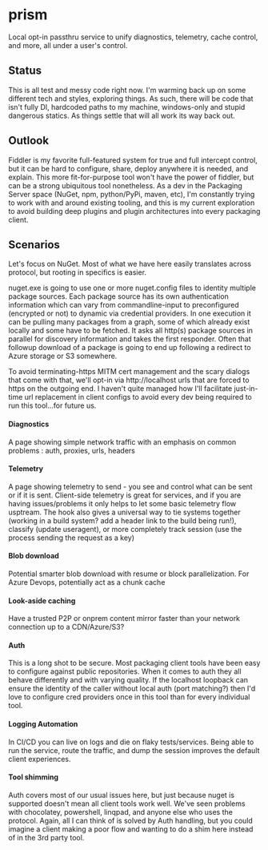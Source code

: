 # prism
Local opt-in passthru service to unify diagnostics, telemetry, cache control, and more, all under a user's control.

## Status
This is all test and messy code right now.  I'm warming back up on some different tech and styles, exploring things.  As such, there will be code that isn't fully DI, hardcoded paths to my machine, windows-only and stupid dangerous statics.  As things settle that will all work its way back out.

## Outlook
Fiddler is my favorite full-featured system for true and full intercept control, but it can be hard to configure,
share, deploy anywhere it is needed, and explain. This more fit-for-purpose tool won't have the power of fiddler, but can be a strong
ubiquitous tool nonetheless.  As a dev in the Packaging Server space (NuGet, npm, python/PyPi, maven, etc), I'm constantly trying to work with
and around existing tooling, and this is my current exploration to avoid building deep plugins and plugin architectures into 
every packaging client.

## Scenarios
Let's focus on NuGet.  Most of what we have here easily translates across protocol, but rooting in specifics is easier.

nuget.exe is going to use one or more nuget.config files to identity multiple package sources.  Each package source has its own
authentication information which can vary from commandline-input to preconfigured (encrypted or not) to dynamic via credential providers.
In one execution it can be pulling many packages from a graph, some of which already exist locally and some have to be fetched.  It asks
all http(s) package sources in parallel for discovery information and takes the first responder. Often that followup download of a package
is going to end up following a redirect to Azure storage or S3 somewhere.

To avoid terminating-https MITM cert management and the scary dialogs that come with that, we'll opt-in via http://localhost urls that
are forced to https on the outgoing end.  I haven't quite managed how I'll facilitate just-in-time url replacement in client configs
to avoid every dev being required to run this tool...for future us.

#### Diagnostics
A page showing simple network traffic with an emphasis on common problems : auth, proxies, urls, headers
#### Telemetry
A page showing telemetry to send - you see and control what can be sent or if it is sent. Client-side telemetry is great for services,
and if you are having issues/problems it only helps to let some basic telemetry flow usptream. The hook also gives a universal way to tie systems together (working in a build system?  add a header link to the build being run!), classify (update useragent), or more completely track session (use the process sending the request as a key)
#### Blob download
Potential smarter blob download with resume or block parallelization. For Azure Devops, potentially act as a chunk cache
#### Look-aside caching
Have a trusted P2P or onprem content mirror faster than your network connection up to a CDN/Azure/S3?
#### Auth
This is a long shot to be secure. Most packaging client tools have been easy to configure against public repositories.  When it comes
to auth they all behave differently and with varying quality.  If the localhost loopback can ensure the identity of the caller without
local auth (port matching?) then I'd love to configure cred providers once in this tool than for every individual tool.
#### Logging Automation
In CI/CD you can live on logs and die on flaky tests/services.  Being able to run the service, route the traffic, and dump the session
improves the default client experiences.
#### Tool shimming
Auth covers most of our usual issues here, but just because nuget is supported doesn't mean all client tools work well.  We've seen problems with chocolatey, powershell, linqpad, and anyone else who uses the protocol.  Again, all I can think of is solved by Auth handling, but you could imagine a client making a poor flow and wanting to do a shim here instead of in the 3rd party tool.
